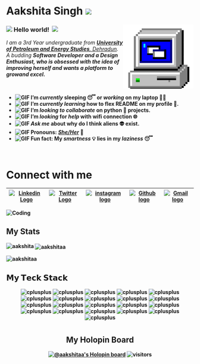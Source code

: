 # Aakshita Singh&nbsp;<img src="https://github.com/TheDudeThatCode/TheDudeThatCode/blob/master/Assets/Mario_Hello_Big.gif" width="30px">

<img align="right" alt="PC GIF" src="https://github.com/TheDudeThatCode/TheDudeThatCode/blob/master/Assets/PC.gif" width="190" />

### <img src="https://github.com/TheDudeThatCode/TheDudeThatCode/blob/master/Assets/Hi.gif" width="29px"> **Hello world!** &nbsp;<img src="https://github.com/TheDudeThatCode/TheDudeThatCode/blob/master/Assets/Earth.gif" width="24px">

<p>
  <em>
    I am a 3rd Year undergraduate from <a href="https://www.upes.ac.in/"> <b>University of Petroleum and Energy Studies</b>, Dehradun</a>.  
    A budding <b>Software Developer and a <b> Design   Enthusiast,</b>  who is <b>obsessed</b>
    with the idea of <b>improving</b> herself and wants a <b>platform</b> to 
    <b>grow</b>and 
    <b>excel.</b>
  </em>  
</p>

<br>

- <img alt="GIF" src="https://github.com/TheDudeThatCode/TheDudeThatCode/blob/master/Assets/wave.gif" width="20px" /> I’m *currently* **sleeping** 😴 or *working* on my **laptop** 👨‍💻
- <img alt="GIF" src="https://github.com/TheDudeThatCode/TheDudeThatCode/blob/master/Assets/gandalf_parrot.gif" width="20px" /> I’m *currently learning* how to **flex README** on my **profile** 💪.
- <img alt="GIF" src="https://github.com/TheDudeThatCode/TheDudeThatCode/blob/master/Assets/headbang.gif" width="20px" /> I’m *looking to collaborate* on **python 🐍 projects**.
- <img alt="GIF" src="https://github.com/TheDudeThatCode/TheDudeThatCode/blob/master/Assets/hmm.gif" width="20px" /> I’m *looking* for *help* with **wifi connection 🌐**
- <img alt="GIF" src="https://github.com/TheDudeThatCode/TheDudeThatCode/blob/master/Assets/happy.gif" width="20px" /> *Ask me* about **why do I think aliens 👽 exist.**
- <img alt="GIF" src="https://github.com/TheDudeThatCode/TheDudeThatCode/blob/master/Assets/powerup.gif" width="20px" /> **Pronouns:** [*She/Her*](https://pronoun.is/he) 🧔
- <img alt="GIF" src="https://github.com/TheDudeThatCode/TheDudeThatCode/blob/master/Assets/coin.gif" width="20px" /> **Fun fact:** My *smartness* 💡 lies in my *laziness* 😴


<br>


# Connect with me




| [<img src="https://github.com/TheDudeThatCode/TheDudeThatCode/blob/master/Assets/Linkedin.svg" alt="Linkedin Logo" width="32">](https://www.linkedin.com/in/aakshita-singh-44794b227/) | [<img src="https://github.com/TheDudeThatCode/TheDudeThatCode/blob/master/Assets/Twitter.svg" alt="Twitter Logo" width="32">](https://twitter.com/aakshita_singh) | [<img src="https://github.com/TheDudeThatCode/TheDudeThatCode/blob/master/Assets/Instagram.svg" alt="instagram logo" width="32">](https://www.instagram.com/aakshita.singh/)| [<img src="https://cdn.svgporn.com/logos/github-octocat.svg" alt="Github logo" width="34">](https://github.com/aakshitaa)| [<img src="https://github.com/TheDudeThatCode/TheDudeThatCode/blob/master/Assets/Gmail.svg" alt="Gmail logo" height="32">](mailto:aakshitasingh786@gmail.com)
|:---:|:---:|:---:|:---:|:---:|

<img align="center" alt="Coding" width="400" src="https://cdn.dribbble.com/users/2704414/screenshots/7466903/selfportrait.gif">
   
<br>

## My Stats

<p><img align="left" src="https://github-readme-stats.vercel.app/api/top-langs?username=aakshitaa&show_icons=true&locale=en&layout=compact" alt="aakshita" /></p>

<p>&nbsp;<img align="center" src="https://github-readme-stats.vercel.app/api?username=aakshitaa&show_icons=true&locale=en" alt="aakshitaa" /></p>


<p><img align="center" src="https://github-readme-streak-stats.herokuapp.com/?user=aakshitaa&" alt="aakshitaa" /></p>

## 𝗠𝘆 𝗧𝗲𝗰𝗸 𝗦𝘁𝗮𝗰𝗸

<div align="center">
<div>
  <img src="https://img.shields.io/badge/C-00599C?style=for-the-badge&logo=c&logoColor=white" alt="cplusplus" />
  <img src="https://img.shields.io/badge/CSS3-1572B6?style=for-the-badge&logo=css3&logoColor=white" alt="cplusplus" />
  <img src="https://img.shields.io/badge/HTML5-E34F26?style=for-the-badge&logo=html5&logoColor=white" alt="cplusplus" />
  <img src="https://img.shields.io/badge/json-5E5C5C?style=for-the-badge&logo=json&logoColor=white" alt="cplusplus" />
  <img src="https://img.shields.io/badge/Sass-CC6699?style=for-the-badge&logo=sass&logoColor=white" alt="cplusplus" />
  <img src="https://img.shields.io/badge/React_Native-20232A?style=for-the-badge&logo=react&logoColor=61DAFB" alt="cplusplus" />
  <img src="https://img.shields.io/badge/MongoDB-4EA94B?style=for-the-badge&logo=mongodb&logoColor=white" alt="cplusplus" />  
  <img src="https://img.shields.io/badge/JavaScript-323330?style=for-the-badge&logo=javascript&logoColor=F7DF1E" alt="cplusplus" />
  <img src="https://img.shields.io/badge/Python-FFD43B?style=for-the-badge&logo=python&logoColor=blue" alt="cplusplus" />
  <img src="https://img.shields.io/badge/MySQL-005C84?style=for-the-badge&logo=mysql&logoColor=white" alt="cplusplus" />
  <img src="https://img.shields.io/badge/Adobe%20Photoshop-31A8FF?style=for-the-badge&logo=Adobe%20Photoshop&logoColor=black" alt="cplusplus" />
  <img src="https://img.shields.io/badge/Canva-%2300C4CC.svg?&style=for-the-badge&logo=Canva&logoColor=white" alt="cplusplus" />
  <img src="https://img.shields.io/badge/GIT-E44C30?style=for-the-badge&logo=git&logoColor=white" alt="cplusplus" />
  <img src="https://img.shields.io/badge/Node.js-339933?style=for-the-badge&logo=nodedotjs&logoColor=white" alt="cplusplus" />
  <img src="https://img.shields.io/badge/Express.js-010030?style=for-the-badge&logo=express&logoColor=white" alt="cplusplus" />
  <img src="https://img.shields.io/badge/Next.js-000000.svg?style=for-the-badge&logo=nextdotjs&logoColor=white" alt="cplusplus" />
  <img src="https://img.shields.io/badge/Tailwind%20CSS-03B6A4.svg?style=for-the-badge&logo=Tailwind-CSS&logoColor=white" alt="cplusplus" />
  <img src="https://img.shields.io/badge/Docker-06B6D4.svg?style=for-the-badge&logo=Docker&logoColor=white" alt="cplusplus" />  
  <img src="https://img.shields.io/badge/Jenkins-06B6D4.svg?style=for-the-badge&logo=Jenkins&logoColor=white" alt="cplusplus" />
  <img src="https://img.shields.io/badge/Maven-02A36D.svg?style=for-the-badge&logo=maven&logoColor=white" alt="cplusplus" />
  <img src="https://img.shields.io/badge/AWS-E44C30.svg?style=for-the-badge&logo=Amazon&logoColor=white" alt="cplusplus" />
 <h1></h1>

## My Holopin Board

[![@aakshitaa's Holopin board](https://holopin.me/aakshitaa)](https://holopin.io/@aakshitaa)
![visitors](https://visitor-badge.laobi.icu/badge?page_id=TheDudeThatCode)

